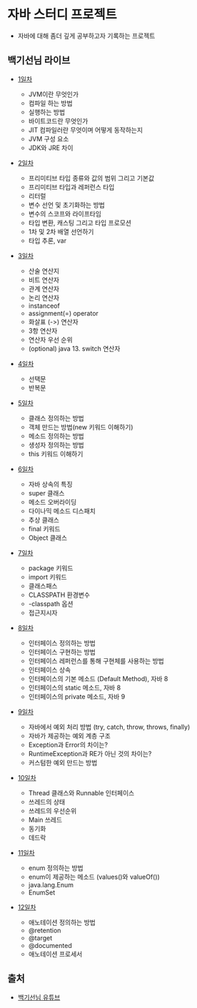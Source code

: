 # 자바 스터디 프로젝트

* 자바에 대해 좀더 깊게 공부하고자 기록하는 프로젝트

## 백기선님 라이브
* [1일차](https://github.com/jeonghyeonkwon/java-study/blob/main/src/main/java/com/jeonghyeon/javastudy/whiteship/liveStudy1/README.md)
  * JVM이란 무엇인가
  * 컴파일 하는 방법
  * 실행하는 방법
  * 바이트코드란 무엇인가
  * JIT 컴파일러란 무엇이며 어떻게 동작하는지
  * JVM 구성 요소
  * JDK와 JRE 차이
* [2일차](https://github.com/jeonghyeonkwon/java-study/blob/main/src/main/java/com/jeonghyeon/javastudy/whiteship/liveStudy2/README.md)
  * 프리미티브 타입 종류와 값의 범위 그리고 기본값
  * 프리미티브 타입과 레퍼런스 타입
  * 리터럴
  * 변수 선언 및 초기화하는 방법
  * 변수의 스코프와 라이프타임
  * 타입 변환, 캐스팅 그리고 타입 프로모션
  * 1차 및 2차 배열 선언하기
  * 타입 추론, var

* [3일차](https://github.com/jeonghyeonkwon/java-study/blob/main/src/main/java/com/jeonghyeon/javastudy/whiteship/liveStudy3/README.md)
  * 산술 연산지
  * 비트 연산자
  * 관계 연산자
  * 논리 연산자
  * instanceof
  * assignment(=) operator
  * 화살표 (->) 연산자
  * 3항 연산자
  * 연산자 우선 순위
  * (optional) java 13. switch 연산자

* [4일차](https://github.com/jeonghyeonkwon/java-study/blob/main/src/main/java/com/jeonghyeon/javastudy/whiteship/liveStudy4/README.md)
  * 선택문
  * 반복문
* [5일차](https://github.com/jeonghyeonkwon/java-study/blob/main/src/main/java/com/jeonghyeon/javastudy/whiteship/liveStudy5/README.md)
  * 클래스 정의하는 방법
  * 객체 만드는 방법(new 키워드 이해하기)
  * 메소드 정의하는 방법
  * 생성자 정의하는 방법
  * this 키워드 이해하기

* [6일차](https://github.com/jeonghyeonkwon/java-study/blob/main/src/main/java/com/jeonghyeon/javastudy/whiteship/liveStudy6/README.md)
  * 자바 상속의 특징
  * super 클래스
  * 메소드 오버라이딩
  * 다이나믹 메소드 디스패치
  * 추상 클래스
  * final 키워드
  * Object 클래스
* [7일차](https://github.com/jeonghyeonkwon/java-study/blob/main/src/main/java/com/jeonghyeon/javastudy/whiteship/liveStudy7/README.md)
  * package 키워드
  * import 키워드
  * 클래스패스
  * CLASSPATH 환경변수
  * -classpath 옵션
  * 접근지시자

* [8일차](https://github.com/jeonghyeonkwon/java-study/blob/main/src/main/java/com/jeonghyeon/javastudy/whiteship/liveStudy8/README.md)
  * 인터페이스 정의하는 방법
  * 인터페이스 구현하는 방법
  * 인터페이스 레퍼런스를 통해 구현체를 사용하는 방법
  * 인터페이스 상속
  * 인터페이스의 기본 메소드 (Default Method), 자바 8
  * 인터페이스의 static 메소드, 자바 8
  * 인터페이스의 private 메소드, 자바 9
* [9일차](https://github.com/jeonghyeonkwon/java-study/blob/main/src/main/java/com/jeonghyeon/javastudy/whiteship/liveStudy9/README.md)
  * 자바에서 예외 처리 방법 (try, catch, throw, throws, finally)
  * 자바가 제공하는 예외 계층 구조
  * Exception과 Error의 차이는?
  * RuntimeException과 RE가 아닌 것의 차이는?
  * 커스텀한 예외 만드는 방법
* [10일차](https://github.com/jeonghyeonkwon/java-study/blob/main/src/main/java/com/jeonghyeon/javastudy/whiteship/liveStudy10/README.md)
  * Thread 클래스와 Runnable 인터페이스
  * 쓰레드의 상태
  * 쓰레드의 우선순위
  * Main 쓰레드
  * 동기화
  * 데드락

* [11일차](https://github.com/jeonghyeonkwon/java-study/blob/main/src/main/java/com/jeonghyeon/javastudy/whiteship/liveStudy11/README.md)
  * enum 정의하는 방법
  * enum이 제공하는 메소드 (values()와 valueOf())
  * java.lang.Enum
  * EnumSet

* [12일차](https://github.com/jeonghyeonkwon/java-study/blob/main/src/main/java/com/jeonghyeon/javastudy/whiteship/liveStudy12/README.md)
  * 애노테이션 정의하는 방법 
  * @retention 
  * @target 
  * @documented 
  * 애노테이션 프로세서

## 출처
* [백기선님 유튜브](https://www.youtube.com/watch?v=peEXNN-oob4&list=PLfI752FpVCS96fSsQe2E3HzYTgdmbz6LU)
